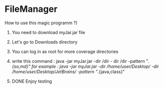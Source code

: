 # FileManager
How to use this magic programm ?) 
  1. You need to download myJar.jar file 
  2. Let's go to Downloads directory
  3. You can log in as root for more coverage directories
  4. write this command :
      java -jar myJar.jar -dir /dir - dir /dir -pattern "*.{so,md}" 
      for example :
      java -jar myJar.jar -dir /home/user/Desktop/ -dir /home/user/Desktop/JetBrains/ -pattern "*.{java,class}"
      
  5. DONE
  Enjoy testing
